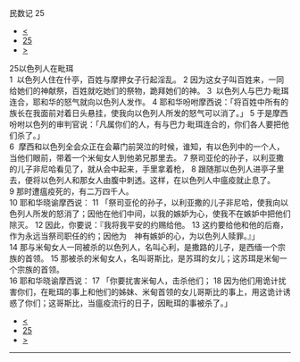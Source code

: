 ﻿





 民数记 25




* [<](bible/NUM24.md)
* [25](bible/NUM.md)
* [>](bible/NUM26.md)



 
25以色列人在毗珥  
1  以色列人住在什亭，百姓与摩押女子行起淫乱。 
2 因为这女子叫百姓来，一同给她们的神献祭，百姓就吃她们的祭物，跪拜她们的神。 
3  以色列人与巴力·毗珥连合，耶和华的怒气就向以色列人发作。 
4 耶和华吩咐摩西说：「将百姓中所有的族长在我面前对着日头悬挂，使我向以色列人所发的怒气可以消了。」 
5 于是摩西吩咐以色列的审判官说：「凡属你们的人，有与巴力·毗珥连合的，你们各人要把他们杀了。」  
6  摩西和以色列全会众正在会幕门前哭泣的时候，谁知，有以色列中的一个人，当他们眼前，带着一个米甸女人到他弟兄那里去。 
7 祭司亚伦的孙子，以利亚撒的儿子非尼哈看见了，就从会中起来，手里拿着枪， 
8 跟随那以色列人进亭子里去，便将以色列人和那女人由腹中刺透。这样，在以色列人中瘟疫就止息了。 
9 那时遭瘟疫死的，有二万四千人。  
10 耶和华晓谕摩西说： 
11 「祭司亚伦的孙子，以利亚撒的儿子非尼哈，使我向以色列人所发的怒消了；因他在他们中间，以我的嫉妒为心，使我不在嫉妒中把他们除灭。 
12 因此，你要说：『我将我平安的约赐给他。 
13 这约要给他和他的后裔，作为永远当祭司职任的约；因他为　神有嫉妒的心，为以色列人赎罪。』」  
14 那与米甸女人一同被杀的以色列人，名叫心利，是撒路的儿子，是西缅一个宗族的首领。 
15 那被杀的米甸女人，名叫哥斯比，是苏珥的女儿；这苏珥是米甸一个宗族的首领。  
16 耶和华晓谕摩西说： 
17 「你要扰害米甸人，击杀他们； 
18 因为他们用诡计扰害你们，在毗珥的事上和他们的姊妹、米甸首领的女儿哥斯比的事上，用这诡计诱惑了你们；这哥斯比，当瘟疫流行的日子，因毗珥的事被杀了。」 
* [<](bible/NUM24.md)
* [25](bible/NUM.md)
* [>](bible/NUM26.md)





---









